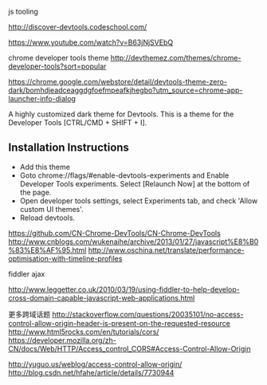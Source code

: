 js tooling

http://discover-devtools.codeschool.com/

https://www.youtube.com/watch?v=B63jNjSVEbQ

chrome developer tools theme
http://devthemez.com/themes/chrome-developer-tools?sort=popular

https://chrome.google.com/webstore/detail/devtools-theme-zero-dark/bomhdjeadceaggdgfoefmpeafkjhegbo?utm_source=chrome-app-launcher-info-dialog


A highly customized dark theme for Devtools.
This is a theme for the Developer Tools [CTRL/CMD + SHIFT + I].

Installation Instructions
---------------------------------------------------------
- Add this theme
- Goto chrome://flags/#enable-devtools-experiments and Enable Developer Tools experiments. Select [Relaunch Now] at the bottom of the page.
- Open developer tools settings, select Experiments tab, and check 'Allow custom UI themes'.
- Reload devtools.

https://github.com/CN-Chrome-DevTools/CN-Chrome-DevTools
http://www.cnblogs.com/wukenaihe/archive/2013/01/27/javascript%E8%B0%83%E8%AF%95.html
http://www.oschina.net/translate/performance-optimisation-with-timeline-profiles






fiddler ajax

http://www.leggetter.co.uk/2010/03/19/using-fiddler-to-help-develop-cross-domain-capable-javascript-web-applications.html

更多跨域话题
http://stackoverflow.com/questions/20035101/no-access-control-allow-origin-header-is-present-on-the-requested-resource
http://www.html5rocks.com/en/tutorials/cors/
https://developer.mozilla.org/zh-CN/docs/Web/HTTP/Access_control_CORS#Access-Control-Allow-Origin

http://yuguo.us/weblog/access-control-allow-origin/
http://blog.csdn.net/hfahe/article/details/7730944

